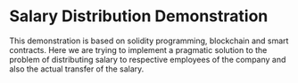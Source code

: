 # Salary Distribution Demonstration

This demonstration is based on solidity programming, blockchain and smart contracts. Here we are trying to implement a pragmatic solution to the problem of distributing salary to respective employees of the company and also the actual transfer of the salary. 
